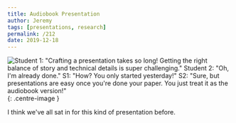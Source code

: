 ```yaml
---
title: Audiobook Presentation
author: Jeremy
tags: [presentations, research]
permalink: /212
date: 2019-12-18
---
```


![Student 1: "Crafting a presentation takes so long! Getting the right balance of story and technical details is super challenging." Student 2: "Oh, I'm already done." S1: "How? You only started yesterday!" S2: "Sure, but presentations are easy once you're done your paper. You just treat it as the audiobook version!"](https://res.cloudinary.com/dh3hm8pb7/image/upload/c_scale,q_auto:best,w_615/v1535842782/Handwaving/Published/AudiobookPresentation.png){: .centre-image }

I think we've all sat in for this kind of presentation before.
